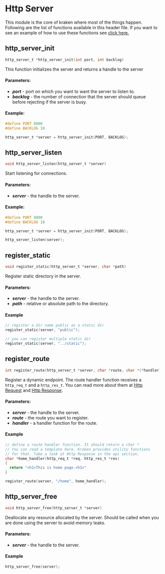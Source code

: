 # Http Server

This module is the core of kraken where most of the things happen. Following are the list of functions available in this header file. If you want to see an example of how to use these functions see [click here.](../examples/creating-a-endpoint.md)

## http_server_init

```c
http_server_t *http_server_init(int port, int backlog)
```

This function initializes the server and returns a handle to the server

#### Parameters:

- _**port**_ - port on which you want to want the server to listen to.
- _**backlog**_ - the number of connection that the server should queue before rejecting if the server is busy.

#### Example:

```c
#define PORT 8000
#define BACKLOG 10

http_server_t *server = http_server_init(PORT, BACKLOG);
```

## http_server_listen

```c
void http_server_listen(http_server_t *server)
```

Start listening for connections.

#### Parameters:

- _**server**_ - the handle to the server.

#### Example:

```c
#define PORT 8000
#define BACKLOG 10

http_server_t *server = http_server_init(PORT, BACKLOG);

http_server_listen(server);
```

## register_static

```c
void register_static(http_server_t *server, char *path)
```

Register static directory in the server.

#### Parameters:

- _**server**_ - the handle to the server.
- _**path**_ - relative or absolute path to the directory.

#### Example

```c
// register a dir name public as a static dir
register_static(server, "public");

// you can register multiple static dir
register_static(server, "../static");
```

## register_route

```c
int register_route(http_server_t *server, char *route, char *(*handler)(http_req_t *req, http_res_t *res))
```

Register a dynamic endpoint. The route handler function receives a `http_req_t` and a `http_res_t`. You can read more about them at [Http Request](http-req.md) and [Http Response](http-res.md).

#### Parameters:

- _**server**_ - the handle to the server.
- _**route**_ - the route you want to register.
- _**handler**_ - a handler function for the route.

#### Example

```c
// define a route handler function. It should return a char *
// You can read a template here. Kraken provides utility functions
// for that. Take a look at Http Response in the api section.
char *home_handler(http_req_t *req, http_res_t *res)
{
  return "<h1>This is home page.<h1>"
}

register_route(server, "/home", home_handler);
```

## http_server_free

```c
void http_server_free(http_server_t *server)
```

Deallocate any resource allocated by the server. Should be called when you are done using the server to avoid memory leaks.

#### Parameters:

- _**server**_ - the handle to the server.

#### Example

```c
http_server_free(server);
```
